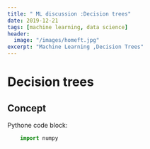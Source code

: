 ```yaml
---
title: " ML discussion :Decision trees"
date: 2019-12-21
tags: [machine learning, data science]
header:
  image: "/images/homeft.jpg"
excerpt: "Machine Learning ,Decision Trees"
---
```

# Decision trees

## Concept


Pythone code block:

```python
    import numpy

```
